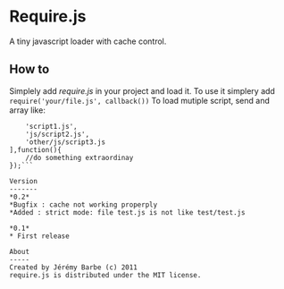 Require.js
==========
A tiny javascript loader with cache control.

How to
------
Simplely add *require.js* in your project and load it.
To use it simplery add ```require('your/file.js', callback())```
To load mutiple script, send and array like:
```require([
    'script1.js',
    'js/script2.js',
    'other/js/script3.js
],function(){
    //do something extraordinay
});```

Version
-------
*0.2*
*Bugfix : cache not working properply
*Added : strict mode: file test.js is not like test/test.js

*0.1*
* First release

About
-----
Created by Jérémy Barbe (c) 2011
require.js is distributed under the MIT license.